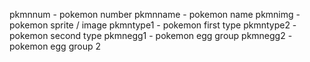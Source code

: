pkmnnum - pokemon number
pkmnname - pokemon name
pkmnimg - pokemon sprite / image
pkmntype1 - pokemon first type
pkmntype2 - pokemon second type
pkmnegg1 - pokemon egg group
pkmnegg2 - pokemon egg group 2